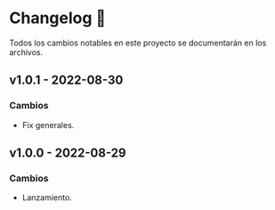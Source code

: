 # Changelog 🎉

Todos los cambios notables en este proyecto se documentarán en los archivos.

## v1.0.1 - 2022-08-30

### Cambios

- Fix generales.

## v1.0.0 - 2022-08-29

### Cambios

- Lanzamiento.
